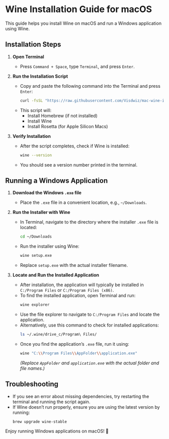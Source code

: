 # Wine Installation Guide for macOS

This guide helps you install Wine on macOS and run a Windows application using Wine.

## Installation Steps

1. **Open Terminal**
   - Press `Command + Space`, type `Terminal`, and press `Enter`.

2. **Run the Installation Script**
   - Copy and paste the following command into the Terminal and press `Enter`:
     ```bash
     curl -fsSL "https://raw.githubusercontent.com/Visdwiz/mac-wine-installer/main/install_wine.sh" | bash
     ```
   - This script will:
     - Install Homebrew (if not installed)
     - Install Wine
     - Install Rosetta (for Apple Silicon Macs)

3. **Verify Installation**
   - After the script completes, check if Wine is installed:
     ```bash
     wine --version
     ```
   - You should see a version number printed in the terminal.

## Running a Windows Application

1. **Download the Windows `.exe` file**
   - Place the `.exe` file in a convenient location, e.g., `~/Downloads`.

2. **Run the Installer with Wine**
   - In Terminal, navigate to the directory where the installer `.exe` file is located:
     ```bash
     cd ~/Downloads
     ```
   - Run the installer using Wine:
     ```bash
     wine setup.exe
     ```
   - Replace `setup.exe` with the actual installer filename.

3. **Locate and Run the Installed Application**
   - After installation, the application will typically be installed in `C:/Program Files` or `C:/Program Files (x86)`.
   - To find the installed application, open Terminal and run:
     ```bash
     wine explorer
     ```
   - Use the file explorer to navigate to `C:/Program Files` and locate the application.
   - Alternatively, use this command to check for installed applications:
     ```bash
     ls ~/.wine/drive_c/Program\ Files/
     ```
   - Once you find the application’s `.exe` file, run it using:
     ```bash
     wine "C:\\Program Files\\AppFolder\\application.exe"
     ```
     *(Replace `AppFolder` and `application.exe` with the actual folder and file names.)*

## Troubleshooting
- If you see an error about missing dependencies, try restarting the terminal and running the script again.
- If Wine doesn’t run properly, ensure you are using the latest version by running:
  ```bash
  brew upgrade wine-stable
  ```

Enjoy running Windows applications on macOS! 🚀

